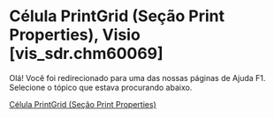 
# Célula PrintGrid (Seção Print Properties), Visio [vis_sdr.chm60069]

Olá! Você foi redirecionado para uma das nossas páginas de Ajuda F1. Selecione o tópico que estava procurando abaixo.

[Célula PrintGrid (Seção Print Properties)](http://msdn.microsoft.com/library/0504ff7f-2274-7ae3-1f4b-a3d890dbd79a%28Office.15%29.aspx)
